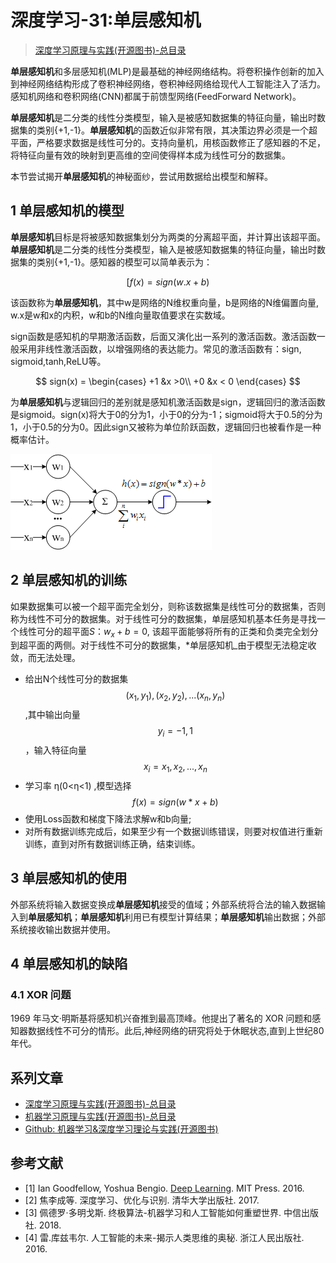 # 深度学习-31:单层感知机

> [深度学习原理与实践(开源图书)-总目录](https://blog.csdn.net/shareviews/article/details/83040730)

**单层感知机**和多层感知机\(MLP\)是最基础的神经网络结构。将卷积操作创新的加入到神经网络结构形成了卷积神经网络，卷积神经网络给现代人工智能注入了活力。感知机网络和卷积网络\(CNN\)都属于前馈型网络\(FeedForward Network\)。

**单层感知机**是二分类的线性分类模型，输入是被感知数据集的特征向量，输出时数据集的类别{+1,-1}。**单层感知机**的函数近似非常有限，其决策边界必须是一个超平面，严格要求数据是线性可分的。支持向量机，用核函数修正了感知器的不足，将特征向量有效的映射到更高维的空间使得样本成为线性可分的数据集。

本节尝试揭开**单层感知机**的神秘面纱，尝试用数据给出模型和解释。

## 1 单层感知机的模型

**单层感知机**目标是将被感知数据集划分为两类的分离超平面，并计算出该超平面。**单层感知机**是二分类的线性分类模型，输入是被感知数据集的特征向量，输出时数据集的类别{+1,-1}。感知器的模型可以简单表示为：

$$
[f(x)=sign(w.x+b)
$$

该函数称为**单层感知机**，其中w是网络的N维权重向量，b是网络的N维偏置向量, w.x是w和x的内积，w和b的N维向量取值要求在实数域。

sign函数是感知机的早期激活函数，后面又演化出一系列的激活函数。激活函数一般采用非线性激活函数，以增强网络的表达能力。常见的激活函数有：sign, sigmoid,tanh,ReLU等。

$$
sign(x) = \begin{cases}
+1 &x >0\\
+0 &x < 0
\end{cases}
$$

为**单层感知机**与逻辑回归的差别就是感知机激活函数是sign，逻辑回归的激活函数是sigmoid。sign\(x\)将大于0的分为1，小于0的分为-1；sigmoid将大于0.5的分为1，小于0.5的分为0。因此sign又被称为单位阶跃函数，逻辑回归也被看作是一种概率估计。

![单层感知机的模型](../images/3-single-perception.png)

## 2 单层感知机的训练

如果数据集可以被一个超平面完全划分，则称该数据集是线性可分的数据集，否则称为线性不可分的数据集。对于线性可分的数据集，单层感知机基本任务是寻找一个线性可分的超平面$S：{w_x+b=0}$, 该超平面能够将所有的正类和负类完全划分到超平面的两侧。对于线性不可分的数据集，\*单层感知机_由于模型无法稳定收敛，而无法处理。

- 给出N个线性可分的数据集$${(x_1,y_1),(x_2,y_2),...(x_n,y_n)}$$,其中输出向量$$y_i={-1,1}$$ ，输入特征向量$$x_i={x_1,x_2,...,x_n}$$
- 学习率 η(0<η<1) ,模型选择$$f(x)=sign(w*x+b)$$
- 使用Loss函数和梯度下降法求解w和b向量;
- 对所有数据训练完成后，如果至少有一个数据训练错误，则要对权值进行重新训练，直到对所有数据训练正确，结束训练。

## 3 单层感知机的使用

外部系统将输入数据变换成**单层感知机**接受的值域；外部系统将合法的输入数据输入到**单层感知机**；**单层感知机**利用已有模型计算结果；**单层感知机**输出数据；外部系统接收输出数据并使用。

## 4 单层感知机的缺陷

### 4.1 XOR 问题

1969 年马文·明斯基将感知机兴奋推到最高顶峰。他提出了著名的 XOR 问题和感知器数据线性不可分的情形。此后,神经网络的研究将处于休眠状态,直到上世纪80年代。

## 系列文章

- [深度学习原理与实践(开源图书)-总目录](https://blog.csdn.net/shareviews/article/details/83040730)
- [机器学习原理与实践(开源图书)-总目录](https://blog.csdn.net/shareviews/article/details/83030331)
- [Github: 机器学习&深度学习理论与实践(开源图书)](https://github.com/media-tm/MTOpenML)
## 参考文献

- [1] Ian Goodfellow, Yoshua Bengio. [Deep Learning](http://www.deeplearningbook.org/). MIT Press. 2016.
- [2] 焦李成等. 深度学习、优化与识别. 清华大学出版社. 2017.
- [3] 佩德罗·多明戈斯. 终极算法-机器学习和人工智能如何重塑世界. 中信出版社. 2018.
- [4] 雷.库兹韦尔. 人工智能的未来-揭示人类思维的奥秘.  浙江人民出版社. 2016.